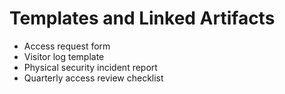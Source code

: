 # Templates and Linked Artifacts
- Access request form
- Visitor log template
- Physical security incident report
- Quarterly access review checklist
